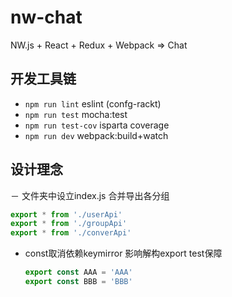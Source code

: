
# nw-chat

NW.js + React + Redux + Webpack => Chat

## 开发工具链

- `npm run lint` eslint (confg-rackt)
- `npm run test` mocha:test
- `npm run test-cov` isparta coverage
- `npm run dev` webpack:build+watch

## 设计理念

－ 文件夹中设立index.js 合并导出各分组

  ```js
  export * from './userApi'
  export * from './groupApi'
  export * from './converApi'
  ```

- const取消依赖keymirror 影响解构export test保障

  ```js
  export const AAA = 'AAA'
  export const BBB = 'BBB'
  ```
